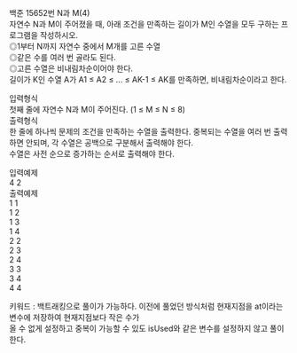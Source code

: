 백준 15652번 N과 M(4)  
자연수 N과 M이 주어졌을 때, 아래 조건을 만족하는 길이가 M인 수열을 모두 구하는 프로그램을 작성하시오.  
◎1부터 N까지 자연수 중에서 M개를 고른 수열  
◎같은 수를 여러 번 골라도 된다.  
◎고른 수열은 비내림차순이어야 한다.  
길이가 K인 수열 A가 A1 ≤ A2 ≤ ... ≤ AK-1 ≤ AK를 만족하면, 비내림차순이라고 한다.  

입력형식  
첫째 줄에 자연수 N과 M이 주어진다. (1 ≤ M ≤ N ≤ 8)  
출력형식  
한 줄에 하나씩 문제의 조건을 만족하는 수열을 출력한다. 중복되는 수열을 여러 번 출력하면 안되며, 각 수열은 공백으로 구분해서 출력해야 한다.  
수열은 사전 순으로 증가하는 순서로 출력해야 한다.  

입력예제  
4 2  
출력예제  
1 1  
1 2  
1 3  
1 4  
2 2  
2 3  
2 4  
3 3  
3 4  
4 4  

키워드 : 백트래킹으로 풀이가 가능하다. 이전에 풀었던 방식처럼 현재지점을 at이라는 변수에 저장하여 현재지점보다 작은 수가  
올 수 없게 설정하고 중복이 가능할 수 있도 isUsed와 같은 변수를 설정하지 않고 풀이한다.
